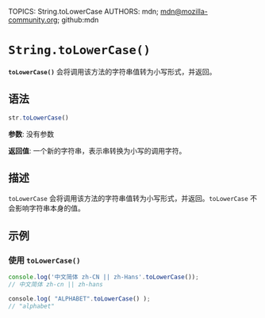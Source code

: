 TOPICS: String.toLowerCase
AUTHORS: mdn; mdn@mozilla-community.org; github:mdn

# `String.toLowerCase()`

**`toLowerCase()`** 会将调用该方法的字符串值转为小写形式，并返回。

## 语法

```javascript
str.toLowerCase()
```

**参数**: 没有参数

**返回值**: 一个新的字符串，表示串转换为小写的调用字符。

## 描述

`toLowerCase` 会将调用该方法的字符串值转为小写形式，并返回。`toLowerCase` 不会影响字符串本身的值。

## 示例

### 使用 `toLowerCase()`

```javascript
console.log('中文简体 zh-CN || zh-Hans'.toLowerCase());
// 中文简体 zh-cn || zh-hans

​console.log( "ALPHABET".toLowerCase() );
// "alphabet"
```

